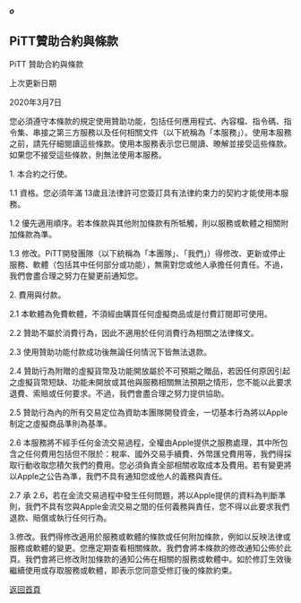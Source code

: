 ##### o
## PiTT贊助合約與條款

PiTT 贊助合約與條款

上次更新日期

2020年3月7日

您必須遵守本條款的規定使用贊助功能，包括任何應用程式、內容檔、指令碼、指令集、串接之第三方服務以及任何相關文件（以下統稱為「本服務」）。使用本服務之前，請先仔細閱讀這些條款。使用本服務表示您已閱讀、暸解並接受這些條款。如果您不接受這些條款，則無法使用本服務。


1\. 本合約之行使。

1.1 資格。您必須年滿 13歲且法律許可您簽訂具有法律約束力的契約才能使用本服務。

1.2 優先適用順序。若本條款與其他附加條款有所牴觸，則以服務或軟體之相關附加條款為準。

1.3 修改。PiTT開發團隊（以下統稱為「本團隊」、「我們」）得修改、更新或停止服務、軟體（包括其中任何部分或功能），無需對您或他人承擔任何責任。不過，我們會盡合理之努力在變更前通知您。


2\. 費用與付款。

2.1 本軟體為免費軟體，不須經由購買任何虛擬商品或是付費訂閱即可使用。

2.2 贊助不屬於消費行為，因此不適用於任何消費行為相關之法律條文。

2.3 使用贊助功能付款成功後無論任何情況下皆無法退款。

2.4 贊助行為附贈的虛擬貨幣及功能開放屬於不可預期之贈品，若因任何原因引起之虛擬貨幣短缺、功能未開放或其他與服務相關無法預期之情形，您不能以此要求退費、索賠或任何要求。不過，我們會盡合理之努力提供協助。

2.5 贊助行為內的所有交易定位為資助本團隊開發資金，一切基本行為將以Apple制定之虛擬商品準則為基準。

2.6 本服務將不經手任何金流交易過程，全權由Apple提供之服務處理，其中所包含之任何費用包括但不限於：稅率、國外交易手續費、外幣匯兌費用等，我們得採取行動收取您積欠我們的費用。您必須負責全部相關收取成本及費用。若有變更將以Apple之公告為準，我們不具有通知您或他人的義務與責任。

2.7 承 2.6，若在金流交易過程中發生任何問題，將以Apple提供的資料為判斷準則，我們不具有您與Apple金流交易之間的任何義務與責任，您不得以此要求我們退款、賠償或執行任何行為。


3\.修改。我們得修改適用於服務或軟體的條款或任何附加條款，例如以反映法律或服務或軟體的變更。您應定期查看相關條款。我們會將本條款的修改通知公佈於此頁。我們會將已修改附加條款的通知公佈在相關的服務或軟體中。如於修訂生效後繼續使用或存取服務或軟體，即表示您同意受修訂後的條款約束。  
  
[返回首頁](https://kimieno.github.io/ios.pitt) 